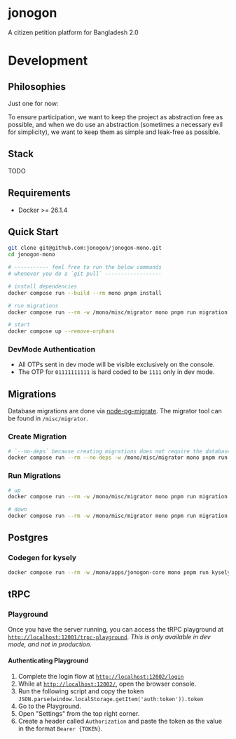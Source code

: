 # jonogon
A citizen petition platform for Bangladesh 2.0

# Development

## Philosophies

Just one for now:

To ensure participation, we want to keep the project as abstraction free as possible,
and when we do use an abstraction (sometimes a necessary evil for simplicity), we want to keep them
as simple and leak-free as possible.

## Stack

TODO

## Requirements

- Docker >= 26.1.4

## Quick Start

```bash
git clone git@github.com:jonogon/jonogon-mono.git
cd jonogon-mono

# ----------- feel free to run the below commands
# whenever you do a `git pull` ------------------

# install dependencies
docker compose run --build --rm mono pnpm install

# run migrations
docker compose run --rm -w /mono/misc/migrator mono pnpm run migration up

# start
docker compose up --remove-orphans
```

### DevMode Authentication

- All OTPs sent in dev mode will be visible exclusively on the console.
- The OTP for `01111111111` is hard coded to be `1111` only in dev mode.

## Migrations
Database migrations are done via [node-pg-migrate](https://salsita.github.io/node-pg-migrate/). The migrator tool
can be found in `/misc/migrator`.

### Create Migration

```bash
# `--no-deps` because creating migrations does not require the database containers
docker compose run --rm --no-deps -w /mono/misc/migrator mono pnpm run migration create $MIGRATION_FILE_NAME
```

### Run Migrations

```bash
# up
docker compose run --rm -w /mono/misc/migrator mono pnpm run migration up

# down
docker compose run --rm -w /mono/misc/migrator mono pnpm run migration down
```

## Postgres

### Codegen for kysely

```bash
docker compose run --rm -w /mono/apps/jonogon-core mono pnpm run kysely:codegen
```

## tRPC

### Playground

Once you have the server running, you can access the tRPC playground
at [`http://localhost:12001/trpc-playground`](http://localhost:12001/trpc-playground).
_This is only available in dev mode, and not in production._

#### Authenticating Playground

1. Complete the login flow at [`http://localhost:12002/login`](http://localhost:12002/login)
2. While at [`http://localhost:12002/`](http://localhost:12002/), open the browser console.
3. Run the following script and copy the token `JSON.parse(window.localStorage.getItem('auth:token')).token`
4. Go to the Playground.
5. Open "Settings" from the top right corner.
6. Create a header called `Authorization` and paste the token as the value in the format `Bearer {TOKEN}`.

